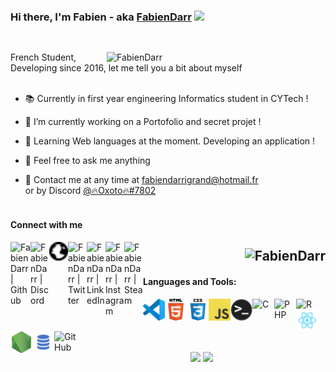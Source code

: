 ###  Hi there, I'm Fabien - aka [FabienDarr][website] <img width="30px" src="https://camo.githubusercontent.com/e8e7b06ecf583bc040eb60e44eb5b8e0ecc5421320a92929ce21522dbc34c891/68747470733a2f2f6d656469612e67697068792e636f6d2f6d656469612f6876524a434c467a6361737252346961377a2f67697068792e676966" /> 
##
<br>
 <img align="right" alt="FabienDarr" width="350px" src="https://user-images.githubusercontent.com/71562075/146622191-0bc69dd5-ce51-4c5c-a8d0-0dc1b7dd34f1.gif" />French Student, Developing since 2016, let me tell you a bit about myself
<br><br>

- 📚 Currently in first year engineering Informatics student in CYTech !

- 👀 I’m currently working on a Portofolio and secret projet !
- 🌌 Learning Web languages at the moment. Developing an application !
- 💼 Feel free to ask me anything
- 💬 Contact me at any time at fabiendarrigrand@hotmail.fr                               
or by Discord [@🔥Oxoto🔥#7802][discord]<br> <br>


#### Connect with me

[<img align="left" alt="FabienDarr | Github" width="32px" src="https://raw.githubusercontent.com/jmnote/z-icons/master/svg/github.svg" />][github]
[<img align="left" alt="FabienDarr | Discord" width="30px" src="https://cdn.jsdelivr.net/npm/simple-icons@v3/icons/discord.svg" />][discord]
[<img align="left" alt="https://www.youtube.com/watch?v=dQw4w9WgXcQ&ab_channel=RickAstley" width="30px" src="https://raw.githubusercontent.com/iconic/open-iconic/master/svg/globe.svg" />][website]
[<img align="left" alt="FabienDarr | Twitter" width="30px" src="https://cdn.jsdelivr.net/npm/simple-icons@v3/icons/twitter.svg" />][twitter]
[<img align="left" alt="FabienDarr | LinkedIn" width="30px" src="https://cdn.jsdelivr.net/npm/simple-icons@v3/icons/linkedin.svg" />][linkedin]
[<img align="left" alt="FabienDarr | Instagram" width="30px" src="https://cdn.jsdelivr.net/npm/simple-icons@v3/icons/instagram.svg" />][instagram]

[<img align="left" alt="FabienDarr | Steam" width="30px" src="https://cdn.jsdelivr.net/npm/simple-icons@v3/icons/steam.svg" />][steam] 

## <img align="right" alt="FabienDarr" src="https://user-images.githubusercontent.com/71562075/146653252-63e29e35-ac3f-41df-906a-3eb739205041.png"/> <br>

#### Languages and Tools:


<img align="left" alt="Visual Studio Code" width="35px" src="https://raw.githubusercontent.com/github/explore/80688e429a7d4ef2fca1e82350fe8e3517d3494d/topics/visual-studio-code/visual-studio-code.png" />
<img align="left" alt="HTML5" width="35px" src="https://raw.githubusercontent.com/github/explore/80688e429a7d4ef2fca1e82350fe8e3517d3494d/topics/html/html.png" />
<img align="left" alt="CSS3" width="35px" src="https://raw.githubusercontent.com/github/explore/80688e429a7d4ef2fca1e82350fe8e3517d3494d/topics/css/css.png" />
<img align="left" alt="JavaScript" width="35px" src="https://raw.githubusercontent.com/github/explore/80688e429a7d4ef2fca1e82350fe8e3517d3494d/topics/javascript/javascript.png" />
<img align="left" alt="Python" width="35px" src="https://raw.githubusercontent.com/github/explore/80688e429a7d4ef2fca1e82350fe8e3517d3494d/topics/terminal/terminal.png" />
<img align="left" alt="C" width="35px" src="https://raw.githubusercontent.com/jmnote/z-icons/master/svg/c.svg" />
<img align="left" alt="PHP" width="35px" src="https://raw.githubusercontent.com/jmnote/z-icons/master/32x32/php.png" />
<img align="left" alt="R" width="35px" src="https://raw.githubusercontent.com/jmnote/z-icons/master/svg/r.svg" />
<img align="left" alt="React" width="35px" src="https://raw.githubusercontent.com/github/explore/80688e429a7d4ef2fca1e82350fe8e3517d3494d/topics/react/react.png" />
<img align="left" alt="Node.js" width="35px" src="https://raw.githubusercontent.com/github/explore/80688e429a7d4ef2fca1e82350fe8e3517d3494d/topics/nodejs/nodejs.png" />
<img align="left" alt="SQL" width="35px" src="https://raw.githubusercontent.com/github/explore/80688e429a7d4ef2fca1e82350fe8e3517d3494d/topics/sql/sql.png" />
<img align="left" alt="GitHub" width="38px" src="https://raw.githubusercontent.com/jmnote/z-icons/master/svg/github.svg" /><br>


<!---
<div>
  <a href="https://twitter.com/Oxoto64" target="_blank"><img align="left" alt="FabienDarr | Twitter" width="100px" src="https://img.shields.io/badge/Twitter-1DA1F2?style=for-the-badge&logo=twitter&logoColor=white" target="_blank"/></a>
 <a href="https://twitter.com/Oxoto64" target="_blank"><img align="left" alt="FabienDarr | Twitter" width="100px" src="https://img.shields.io/badge/Twitter-1DA1F2?style=for-the-badge&logo=twitter&logoColor=white" target="_blank"/></a>
 <a href="https://twitter.com/Oxoto64" target="_blank"><img align="left" alt="FabienDarr | Twitter" width="100px" src="https://img.shields.io/badge/Twitter-1DA1F2?style=for-the-badge&logo=twitter&logoColor=white" target="_blank"/></a>
 <a href="https://twitter.com/Oxoto64" target="_blank"><img align="left" alt="FabienDarr | Twitter" width="100px" src="https://img.shields.io/badge/Twitter-1DA1F2?style=for-the-badge&logo=twitter&logoColor=white" target="_blank"/></a>
 </div>
--->
<br />
<br />

<br />
<br />

<div align="center">
  <img height="150em" src="https://github-readme-stats.vercel.app/api?username=FabienDarr&show_icons=true&theme=dracula&include_all_commits=true&count_private=true" />
  <img height="150em" src="https://github-readme-stats.vercel.app/api/top-langs/?username=FabienDarr&layout=compact&langs_count=7&theme=dracula" />
 </div>
 


<!---
FabienDarr/FabienDarr is a ✨ special ✨ repository because its `README.md` (this file) appears on your GitHub profile.
You can click the Preview link to take a look at your changes.
--->

<!--- BLOG-POST-LIST:START --->
[website]: https://www.youtube.com/watch?v=dQw4w9WgXcQ
[twitter]: https://twitter.com/Oxoto64
[linkedin]: https://www.linkedin.com/in/fabien-darrigrand
[instagram]: https://www.instagram.com/fabien.darr/
[github]: https://github.com/FabienDarr
[discord]: https://discord.gg/pavccsJ4dC
[steam]: https://steamcommunity.com/id/Oxoto
